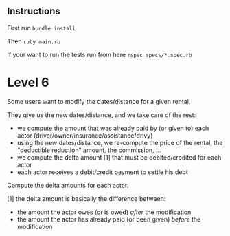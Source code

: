 ## Instructions

First run
`bundle install`

Then
`ruby main.rb`

If your want to run the tests run from here
`rspec specs/*.spec.rb`

# Level 6

Some users want to modify the dates/distance for a given rental.

They give us the new dates/distance, and we take care of the rest:
- we compute the amount that was already paid by (or given to) each actor (driver/owner/insurance/assistance/drivy)
- using the new dates/distance, we re-compute the price of the rental, the "deductible reduction" amount, the commission, ...
- we compute the delta amount [1] that must be debited/credited for each actor
- each actor receives a debit/credit payment to settle his debt

Compute the delta amounts for each actor.

[1] the delta amount is basically the difference between:
- the amount the actor owes (or is owed) *after* the modification
- the amount the actor has already paid (or been given) *before* the modification
